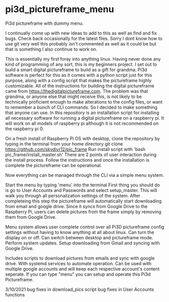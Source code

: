 # pi3d_pictureframe_menu
Pi3d pictureframe with dummy menu. 

I continually come up with new ideas to add to this as well as find and fix bugs. Check back occasionally for the latest files. Sorry I dont know how to use git very well this probably isn't commented as well as it could be but that is something I also continue to work on.

This is essentially my first foray into anything linux. Having never done any kind of programming of any sort, this is my
beginners project. I set out to build a smart digital pictureframe to build as a gift for grandma. Pi3d software is perfect
for this as it comes with a python script just for this purpose, along with a config script that makes the pictureframe
highly customizable. All of the instructions for building the digital pictureframe came from https://thedigitalpictureframe.com.
The problem was that grandma, or anyone else that might receive this, is not likely to be technically proficient enough to
make alterations to the config files, or want to remember a bunch of CLI commands. So I decided to make something that anyone
can use. In this repository is an installation script for installing all necessary software for running a digital pictureframe
on a raspberry pi. It will work on all models of raspberry pi although it is not recommended on the raspberry pi 0.

On a fresh install of Raspberry Pi OS with desktop,
clone the repository by typing in the terminal from your home directory
git clone https://github.com/skydivr12/pic_frame
Run install script with 'bash pic_frame/install_master.sh'
There are 2 points of user interaction during the install process. Follow the instructions and once the installation is complete
the pictureframe can be operational.

Now everything can be managed through the CLI via a simple menu system.

Start the menu by typing 'menu' into the terminal
First thing you should do is go to User Accounts and Passwords and select setup_master. This will walk you through all personalization
settings of the system. After completeing this step the pictureframe will automatically start downloading from email and google drive.
Since it syncs from Google Drive to the Raspberry Pi, users can delete pictures from the frame simply by removing them from Google Drive.

Menu system allows user complete control over all Pi3D pictureframe config settings without having to know anything at all about
linux. Can turn the display on or off. Can switch between desktop and pictureframe mode. Perform system updates. Setup downloading
from Gmail and syncing with Google Drive. 
 
Includes scripts to download pictures from emails and sync with google drive. With systemd services to automate operation.
Can be used with multiple google accounts and will keep each respective account's content seperate.
If you can type "menu" you can setup and operate this Pi3d Pictureframe.

3/10/2021
 bug fixes in download_pics script
 bug fixes in User Accounts functions
